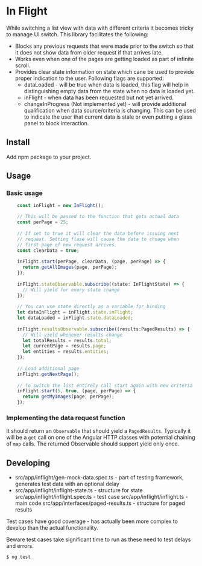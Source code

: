 # In Flight

While switching a list view with data with different criteria
it becomes tricky to manage UI switch. This library facilitates the following:

- Blocks any previous requests that were made prior to the switch so
  that it does not show data from older request if that arrives late.
- Works even when one of the pages are getting loaded as part of
  infinite scroll.
- Provides clear state information on state which cane be used
  to provide proper indication to the user. Following flags are supported:
  - dataLoaded - will be true when data is loaded, this flag will help in
                 distinguishing empty data from the state when no data is
                 loaded yet.
  - inFlight - when data has been requested but not yet arrived.
  - changeInProgress (Not implemented yet) - will provide additional
                 qualification when data source/criteria is changing.
                 This can be used to indicate the user that current data
                 is stale or even putting a glass panel to block
                 interaction.

## Install

Add npm package to your project.

## Usage

### Basic usage

```typescript
    const inFlight = new InFlight();

    // This will be passed to the function that gets actual data
    const perPage = 25;
    
    // If set to true it will clear the data before issuing next
    // request. Setting flase will cause the data to chnage when
    // first page of new request arrives.
    const clearData = true;
    
    inFlight.start(perPage, clearData, (page, perPage) => {
      return getAllImages(page, perPage);
    });
    
    inFlight.stateObservable.subscribe((state: InFlightState) => {
      // Will yield for every state change
    });
    
    // You can use state directly as a variable for binding
    let dataInFlight = inFlight.state.inFlight;
    let dataLoaded = inFlight.state.dataLoaded;
    
    inFlight.resultsObservable.subscribe((results:PagedResults) => {
      // Will yield whenever results change
      let totalResults = results.total;
      let currentPage = results.page;
      let entities = results.entities;
    });
    
    // Load additional page
    inFlight.getNextPage();
    
    // To switch the list entirely call start again with new criteria
    inFlight.start(5, true, (page, perPage) => {
      return getMyImages(page, perPage);
    });
```

### Implementing the data request function

It should return an `Observable` that should yield a `PagedResults`.
Typically it will be a `get` call on one of the Angular HTTP  classes
with potential chaining of `map` calls. The returned Observable should
support yield only once.

## Developing

- src/app/inflight/gen-mock-data.spec.ts - part of testing framework, generates
     test data with an optional delay
- src/app/inflight/inflight-state.ts - structure for state
src/app/inflight/inflight.spec.ts - test case
src/app/inflight/inflight.ts - main code
src/app/interfaces/paged-results.ts - structure for paged results

Test cases have good coverage - has actually been more complex to develop than the
actual functionality.

Beware test cases take significant time to run as these need to test delays
and errors.

```
$ ng test
```

